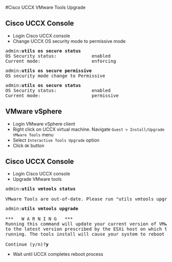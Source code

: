 #Cisco UCCX VMware Tools Upgrade
## Cisco UCCX Console
* Login Cisco UCCX console
* Change UCCX OS security mode to permissive mode
<pre>
admin:<b>utils os secure status</b>
OS Security status:             enabled
Current mode:                   enforcing
</pre>
<pre>
admin:<b>utils os secure permissive</b>
OS security mode change to Permissive
</pre>
<pre>
admin:<b>utils os secure status</b>
OS Security status:             enabled
Current mode:                   permissive
</pre>
## VMware vSphere
* Login VMware vSphere client
* Right click on UCCX virtual machine. Navigate `Guest > Install/Upgrade VMware Tools` menu
* Select `Interactive Tools Upgrade` option
* Click `OK` button

## Cisco UCCX Console
* Login Cisco UCCX console
* Upgrade VMware tools
<pre>
admin:<b>utils vmtools status</b>

VMware Tools are out-of-date. Please run "utils vmtools upgrade"
</pre>
<pre>
admin:<b>utils vmtools upgrade</b>

***   W A R N I N G   ***
Running this command will update your current version of VMware Tools
to the latest version prescribed by the ESXi host on which this VM is
running. The tools install will cause your system to reboot twice.

Continue (y/n)?<b>y</b>
</pre>
* Wait until UCCX completes reboot process
